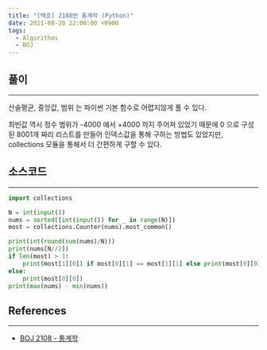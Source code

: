 ```yaml
---
title: "[백준] 2108번 통계학 (Python)"
date: 2021-08-20 22:00:00 +0900
tags:
  - Algorithms
  - BOJ
---
```


## 풀이

---

산술평균, 중앙값, 범위 는 파이썬 기본 함수로 어렵지않게 풀 수 있다.

최빈값 역시 정수 범위가 -4000 에서 +4000 까지 주어져 있었기 때문에 0 으로 구성된 8001개 짜리 리스트를 만들어 인덱스값을 통해 구하는 방법도 있었지만, collections 모듈을 통해서 더 간편하게 구할 수 있다.

## 소스코드

---

```python
import collections

N = int(input())
nums = sorted([int(input()) for _ in range(N)])
most = collections.Counter(nums).most_common()

print(int(round(sum(nums)/N)))
print(nums[N//2])
if len(most) > 1:
    print(most[1][0]) if most[0][1] == most[1][1] else print(most[0][0])
else:
    print(most[0][0])
print(max(nums) - min(nums))
```

## References

---

- [BOJ 2108 - 통계학](https://www.acmicpc.net/problem/2108)
